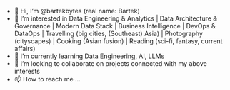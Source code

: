 - 👋 Hi, I’m @bartekbytes (real name: Bartek)
- 👀 I’m interested in Data Engineering & Analytics | Data Architecture & Governance | Modern Data Stack | Business Intelligence | DevOps & DataOps | Travelling (big cities, (Southeast) Asia) | Photography (cityscapes) | Cooking (Asian fusion) | Reading (sci-fi, fantasy, current affairs)
- 🌱 I’m currently learning Data Engineering, AI, LLMs
- 💞️ I’m looking to collaborate on projects connected with my above interests
- 📫 How to reach me ...

<!---
bartekbytes/bartekbytes is a ✨ special ✨ repository because its `README.md` (this file) appears on your GitHub profile.
You can click the Preview link to take a look at your changes.
--->
